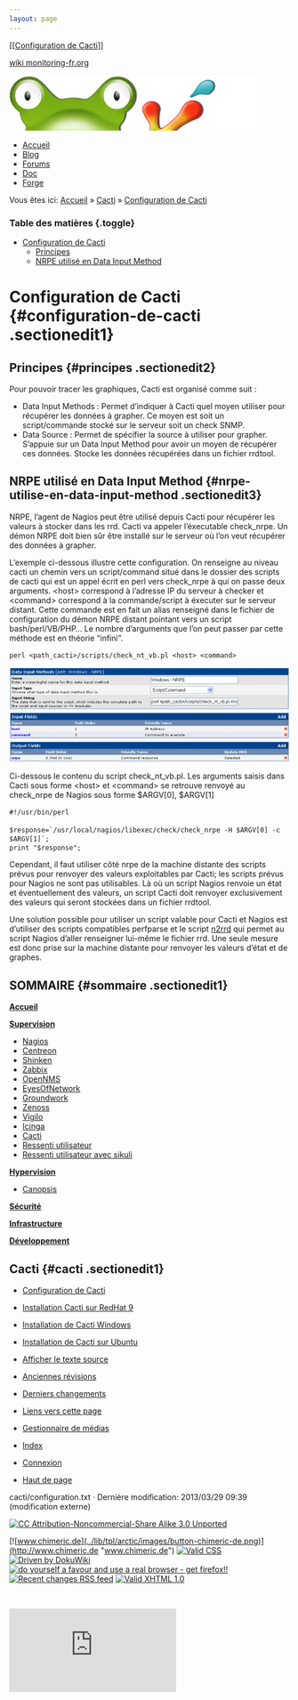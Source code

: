 ```yaml
---
layout: page
---
```


[[[Configuration de Cacti](configuration@do=backlink.html)]]

[wiki monitoring-fr.org](../start.html "[ALT+H]")

![Logo Monitoring](../lib/tpl/arctic/images/logo_monitoring.png)

-   [Accueil](../index.html "Cliquez pour revenir |  l'accueil")
-   [Blog](http://www.monitoring-fr.org "Blog & News")
-   [Forums](http://forums.monitoring-fr.org "Forums")
-   [Doc](http://doc.monitoring-fr.org "Doc")
-   [Forge](https://github.com/monitoring-fr "Forge")

Vous êtes ici: [Accueil](../start.html "start") »
[Cacti](start.html "cacti:start") » [Configuration de
Cacti](configuration.html "cacti:configuration")

### Table des matières {.toggle}

-   [Configuration de Cacti](configuration.html#configuration-de-cacti)
    -   [Principes](configuration.html#principes)
    -   [NRPE utilisé en Data Input
        Method](configuration.html#nrpe-utilise-en-data-input-method)

Configuration de Cacti {#configuration-de-cacti .sectionedit1}
======================

Principes {#principes .sectionedit2}
---------

Pour pouvoir tracer les graphiques, Cacti est organisé comme suit :

-   Data Input Methods : Permet d’indiquer à Cacti quel moyen utiliser
    pour récupérer les données à grapher. Ce moyen est soit un
    script/commande stocké sur le serveur soit un check SNMP.
-   Data Source : Permet de spécifier la source à utiliser pour grapher.
    S’appuie sur un Data Input Method pour avoir un moyen de récupérer
    ces données. Stocke les données récupérées dans un fichier rrdtool.

NRPE utilisé en Data Input Method {#nrpe-utilise-en-data-input-method .sectionedit3}
---------------------------------

NRPE, l’agent de Nagios peut être utilisé depuis Cacti pour récupérer
les valeurs à stocker dans les rrd. Cacti va appeler l’éxecutable
check\_nrpe. Un démon NRPE doit bien sûr être installé sur le serveur où
l’on veut récupérer des données à grapher.

L’exemple ci-dessous illustre cette configuration. On renseigne au
niveau cacti un chemin vers un script/command situé dans le dossier des
scripts de cacti qui est un appel écrit en perl vers check\_nrpe à qui
on passe deux arguments. \<host\> correspond à l’adresse IP du serveur à
checker et \<command\> correspond à la commande/script à éxecuter sur le
serveur distant. Cette commande est en fait un alias renseigné dans le
fichier de configuration du démon NRPE distant pointant vers un script
bash/perl/VB/PHP… Le nombre d’arguments que l’on peut passer par cette
méthode est en théorie “infini”.

~~~
perl <path_cacti>/scripts/check_nt_vb.pl <host> <command>
~~~

[![](../assets/media/cacti/data_input.png@w=700)](../_detail/cacti/data_input.png@id=cacti%253Aconfiguration.html "cacti:data_input.png")

Ci-dessous le contenu du script check\_nt\_vb.pl. Les arguments saisis
dans Cacti sous forme \<host\> et \<command\> se retrouve renvoyé au
check\_nrpe de Nagios sous forme \$ARGV[0], \$ARGV[1]

~~~
#!/usr/bin/perl

$response=`/usr/local/nagios/libexec/check/check_nrpe -H $ARGV[0] -c $ARGV[1]`;
print "$response";
~~~

Cependant, il faut utiliser côté nrpe de la machine distante des scripts
prévus pour renvoyer des valeurs exploitables par Cacti; les scripts
prévus pour Nagios ne sont pas utilisables. Là où un script Nagios
renvoie un état et éventuellement des valeurs, un script Cacti doit
renvoyer exclusivement des valeurs qui seront stockées dans un fichier
rrdtool.

Une solution possible pour utiliser un script valable pour Cacti et
Nagios est d’utiliser des scripts compatibles perfparse et le script
[n2rrd](http://n2rrd.diglinks.com/cgi-bin/trac.cgi "http://n2rrd.diglinks.com/cgi-bin/trac.cgi")
qui permet au script Nagios d’aller renseigner lui-même le fichier rrd.
Une seule mesure est donc prise sur la machine distante pour renvoyer
les valeurs d’état et de graphes.

SOMMAIRE {#sommaire .sectionedit1}
--------

**[Accueil](../start.html "start")**

**[Supervision](../supervision/start.html "supervision:start")**

-   [Nagios](../nagios/start.html "nagios:start")
-   [Centreon](../centreon/start.html "centreon:start")
-   [Shinken](../shinken/start.html "shinken:start")
-   [Zabbix](../zabbix/start.html "zabbix:start")
-   [OpenNMS](../opennms/start.html "opennms:start")
-   [EyesOfNetwork](../eyesofnetwork/start.html "eyesofnetwork:start")
-   [Groundwork](../groundwork/start.html "groundwork:start")
-   [Zenoss](../zenoss/start.html "zenoss:start")
-   [Vigilo](../vigilo/start.html "vigilo:start")
-   [Icinga](../icinga/start.html "icinga:start")
-   [Cacti](start.html "cacti:start")
-   [Ressenti
    utilisateur](../supervision/eue/start.html "supervision:eue:start")
-   [Ressenti utilisateur avec
    sikuli](../sikuli/eue/start.html "sikuli:eue:start")

**[Hypervision](../hypervision/start.html "hypervision:start")**

-   [Canopsis](../canopsis/start.html "canopsis:start")

**[Sécurité](../securite/start.html "securite:start")**

**[Infrastructure](../infra/start.html "infra:start")**

**[Développement](../dev/start.html "dev:start")**

Cacti {#cacti .sectionedit1}
-----

-   [Configuration de Cacti](configuration.html "cacti:configuration")
-   [Installation Cacti sur RedHat
    9](redhat-install.html "cacti:redhat-install")
-   [Installation de Cacti
    Windows](windows-install.html "cacti:windows-install")
-   [Installation de Cacti sur
    Ubuntu](ubuntu-install.html "cacti:ubuntu-install")

-   [Afficher le texte
    source](configuration@do=edit&rev=0.html "Afficher le texte source [V]")
-   [Anciennes
    révisions](configuration@do=revisions.html "Anciennes révisions [O]")
-   [Derniers
    changements](configuration@do=recent.html "Derniers changements [R]")
-   [Liens vers cette
    page](configuration@do=backlink.html "Liens vers cette page")
-   [Gestionnaire de
    médias](configuration@do=media.html "Gestionnaire de médias")
-   [Index](configuration@do=index.html "Index [X]")
-   [Connexion](configuration@do=login&sectok=6bca6bdf16f8880de3d6d3649db89a26.html "Connexion")
-   [Haut de page](configuration.html#dokuwiki__top "Haut de page [T]")

cacti/configuration.txt · Dernière modification: 2013/03/29 09:39
(modification externe)

[![CC Attribution-Noncommercial-Share Alike 3.0
Unported](../lib/images/license/button/cc-by-nc-sa.png)](http://creativecommons.org/licenses/by-nc-sa/3.0/)

[![www.chimeric.de](../lib/tpl/arctic/images/button-chimeric-de.png)](http://www.chimeric.de "www.chimeric.de")
[![Valid
CSS](../lib/tpl/arctic/images/button-css.png)](http://jigsaw.w3.org/css-validator/check/referer "Valid CSS")
[![Driven by
DokuWiki](../lib/tpl/arctic/images/button-dw.png)](http://wiki.splitbrain.org/wiki:dokuwiki "Driven by DokuWiki")
[![do yourself a favour and use a real browser - get
firefox!!](../lib/tpl/arctic/images/button-firefox.png)](http://www.firefox-browser.de "do yourself a favour and use a real browser - get firefox")
[![Recent changes RSS
feed](../lib/tpl/arctic/images/button-rss.png)](../feed.php "Recent changes RSS feed")
[![Valid XHTML
1.0](../lib/tpl/arctic/images/button-xhtml.png)](http://validator.w3.org/check/referer "Valid XHTML 1.0")

![](../lib/exe/indexer.php@id=cacti%253Aconfiguration&1424859533)

![](http://analytics.monitoring-fr.org/piwik.php?idsite=2)
